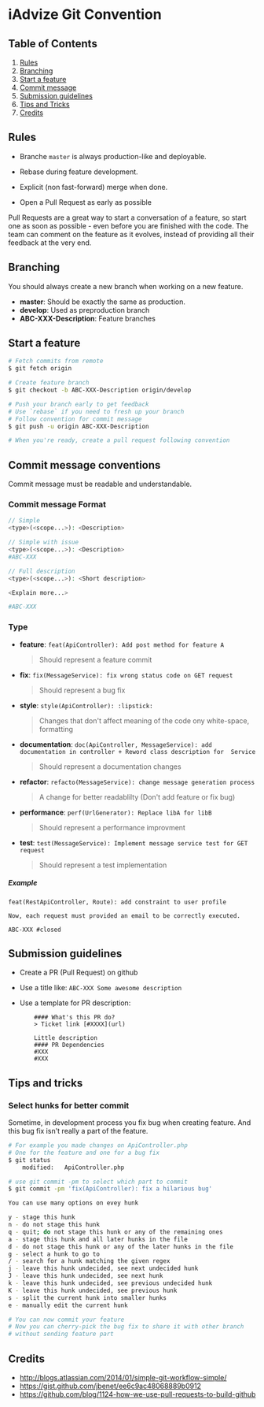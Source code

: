 # iAdvize Git Convention

## <a name='TOC'>Table of Contents</a>

  1. [Rules](#rules)
  1. [Branching](#branching)
  1. [Start a feature](#start-feature)
  1. [Commit message](#commit-message)
  1. [Submission guidelines](#submission-guidelines)
  1. [Tips and Tricks](#tips-tricks)
  1. [Credits](#credits)

## <a name='rules'>Rules</a>

  - Branche `master` is always production-like and deployable.

  - Rebase during feature development.

  - Explicit (non fast-forward) merge when done.

  - Open a Pull Request as early as possible

Pull Requests are a great way to start a conversation of a feature, so start one as soon as possible - even before you are finished with the code. The team can comment on the feature as it evolves, instead of providing all their feedback at the very end.

## <a name='branching'>Branching</a>

You should always create a new branch when working on a new feature.

  - **master**: Should be exactly the same as production.
  - **develop**: Used as preproduction branch
  - **ABC-XXX-Description**: Feature branches

## <a name='start-feature'>Start a feature</a>

```bash
# Fetch commits from remote
$ git fetch origin

# Create feature branch
$ git checkout -b ABC-XXX-Description origin/develop

# Push your branch early to get feedback
# Use `rebase` if you need to fresh up your branch
# Follow convention for commit message
$ git push -u origin ABC-XXX-Description

# When you're ready, create a pull request following convention
```

## <a name='commit-message'>Commit message conventions</a>

Commit message must be readable and understandable.

### Commit message Format

```php
// Simple
<type>(<scope...>): <Description>

// Simple with issue
<type>(<scope...>): <Description>
#ABC-XXX

// Full description
<type>(<scope...>): <Short description>

<Explain more...>

#ABC-XXX

```

### Type

- **feature**: `feat(ApiController): Add post method for feature A`
    > Should represent a feature commit

- **fix**: `fix(MessageService): fix wrong status code on GET request`
    > Should represent a bug fix

- **style**: `style(ApiController): :lipstick:`
    > Changes that don't affect meaning of the code ony white-space, formatting

- **documentation**: `doc(ApiController, MessageService): add documentation in controller + Reword class description for  Service`
    > Should represent a documentation changes

- **refactor**: `refacto(MessageService): change message generation process`
    > A change for better readablilty (Don't add feature or fix bug)

- **performance**: `perf(UrlGenerator): Replace libA for libB`
    > Should represent a performance improvment

- **test**: `test(MessageService): Implement message service test for GET request`
    > Should represent a test implementation

##### Example

```text
feat(RestApiController, Route): add constraint to user profile

Now, each request must provided an email to be correctly executed.

ABC-XXX #closed
```

## <a name='submission-guidelines'>Submission guidelines</a>

- Create a PR (Pull Request) on github
- Use a title like: `ABC-XXX Some awesome description`
- Use a template for PR description:

    ```
        #### What's this PR do?
        > Ticket link [#XXXX](url)

        Little description
        #### PR Dependencies
        #XXX
        #XXX
    ```

## <a name='tips-tricks'>Tips and tricks</a>

### Select hunks for better commit

Sometime, in development process you fix bug when creating feature. And this bug fix isn't really a part of the feature.

```bash
# For example you made changes on ApiController.php
# One for the feature and one for a bug fix
$ git status
    modified:   ApiController.php

# use git commit -pm to select which part to commit
$ git commit -pm 'fix(ApiController): fix a hilarious bug'

You can use many options on evey hunk

y - stage this hunk
n - do not stage this hunk
q - quit; do not stage this hunk or any of the remaining ones
a - stage this hunk and all later hunks in the file
d - do not stage this hunk or any of the later hunks in the file
g - select a hunk to go to
/ - search for a hunk matching the given regex
j - leave this hunk undecided, see next undecided hunk
J - leave this hunk undecided, see next hunk
k - leave this hunk undecided, see previous undecided hunk
K - leave this hunk undecided, see previous hunk
s - split the current hunk into smaller hunks
e - manually edit the current hunk

# You can now commit your feature
# Now you can cherry-pick the bug fix to share it with other branch
# without sending feature part

```

## <a name='credits'>Credits</a>

  - http://blogs.atlassian.com/2014/01/simple-git-workflow-simple/
  - https://gist.github.com/jbenet/ee6c9ac48068889b0912
  - https://github.com/blog/1124-how-we-use-pull-requests-to-build-github

